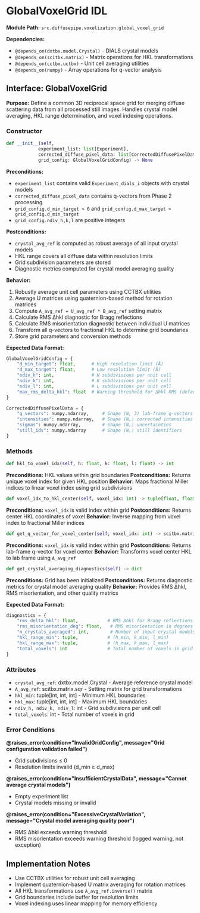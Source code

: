 # GlobalVoxelGrid IDL

**Module Path:** `src.diffusepipe.voxelization.global_voxel_grid`

**Dependencies:** 
- `@depends_on(dxtbx.model.Crystal)` - DIALS crystal models
- `@depends_on(scitbx.matrix)` - Matrix operations for HKL transformations
- `@depends_on(cctbx.uctbx)` - Unit cell averaging utilities
- `@depends_on(numpy)` - Array operations for q-vector analysis

## Interface: GlobalVoxelGrid

**Purpose:** Define a common 3D reciprocal space grid for merging diffuse scattering data from all processed still images. Handles crystal model averaging, HKL range determination, and voxel indexing operations.

### Constructor

```python
def __init__(self, 
            experiment_list: list[Experiment], 
            corrected_diffuse_pixel_data: list[CorrectedDiffusePixelData],
            grid_config: GlobalVoxelGridConfig) -> None
```

**Preconditions:**
- `experiment_list` contains valid `Experiment_dials_i` objects with crystal models
- `corrected_diffuse_pixel_data` contains q-vectors from Phase 2 processing
- `grid_config.d_min_target > 0` and `grid_config.d_max_target > grid_config.d_min_target`
- `grid_config.ndiv_h,k,l` are positive integers

**Postconditions:**
- `crystal_avg_ref` is computed as robust average of all input crystal models
- HKL range covers all diffuse data within resolution limits
- Grid subdivision parameters are stored
- Diagnostic metrics computed for crystal model averaging quality

**Behavior:**
1. Robustly average unit cell parameters using CCTBX utilities
2. Average U matrices using quaternion-based method for rotation matrices  
3. Compute `A_avg_ref = U_avg_ref * B_avg_ref` setting matrix
4. Calculate RMS Δhkl diagnostic for Bragg reflections
5. Calculate RMS misorientation diagnostic between individual U matrices
6. Transform all q-vectors to fractional HKL to determine grid boundaries
7. Store grid parameters and conversion methods

**Expected Data Format:**
```python
GlobalVoxelGridConfig = {
    "d_min_target": float,      # High resolution limit (Å)
    "d_max_target": float,      # Low resolution limit (Å) 
    "ndiv_h": int,              # H subdivisions per unit cell
    "ndiv_k": int,              # K subdivisions per unit cell
    "ndiv_l": int,              # L subdivisions per unit cell
    "max_rms_delta_hkl": float  # Warning threshold for Δhkl RMS (default 0.1)
}

CorrectedDiffusePixelData = {
    "q_vectors": numpy.ndarray,     # Shape (N, 3) lab-frame q-vectors
    "intensities": numpy.ndarray,   # Shape (N,) corrected intensities
    "sigmas": numpy.ndarray,        # Shape (N,) uncertainties
    "still_ids": numpy.ndarray      # Shape (N,) still identifiers
}
```

### Methods

```python
def hkl_to_voxel_idx(self, h: float, k: float, l: float) -> int
```

**Preconditions:** HKL values within grid boundaries
**Postconditions:** Returns unique voxel index for given HKL position
**Behavior:** Maps fractional Miller indices to linear voxel index using grid subdivisions

```python
def voxel_idx_to_hkl_center(self, voxel_idx: int) -> tuple[float, float, float]
```

**Preconditions:** `voxel_idx` is valid index within grid
**Postconditions:** Returns center HKL coordinates of voxel
**Behavior:** Inverse mapping from voxel index to fractional Miller indices

```python  
def get_q_vector_for_voxel_center(self, voxel_idx: int) -> scitbx.matrix.col
```

**Preconditions:** `voxel_idx` is valid index within grid
**Postconditions:** Returns lab-frame q-vector for voxel center
**Behavior:** Transforms voxel center HKL to lab frame using `A_avg_ref`

```python
def get_crystal_averaging_diagnostics(self) -> dict
```

**Preconditions:** Grid has been initialized
**Postconditions:** Returns diagnostic metrics for crystal model averaging quality
**Behavior:** Provides RMS Δhkl, RMS misorientation, and other quality metrics

**Expected Data Format:**
```python
diagnostics = {
    "rms_delta_hkl": float,           # RMS Δhkl for Bragg reflections
    "rms_misorientation_deg": float,   # RMS misorientation in degrees
    "n_crystals_averaged": int,        # Number of input crystal models
    "hkl_range_min": tuple,           # (h_min, k_min, l_min)
    "hkl_range_max": tuple,           # (h_max, k_max, l_max)
    "total_voxels": int               # Total number of voxels in grid
}
```

### Attributes

- `crystal_avg_ref`: dxtbx.model.Crystal - Average reference crystal model
- `A_avg_ref`: scitbx.matrix.sqr - Setting matrix for grid transformations
- `hkl_min`: tuple[int, int, int] - Minimum HKL boundaries  
- `hkl_max`: tuple[int, int, int] - Maximum HKL boundaries
- `ndiv_h, ndiv_k, ndiv_l`: int - Grid subdivisions per unit cell
- `total_voxels`: int - Total number of voxels in grid

### Error Conditions

**@raises_error(condition="InvalidGridConfig", message="Grid configuration validation failed")**
- Grid subdivisions ≤ 0
- Resolution limits invalid (d_min ≥ d_max)

**@raises_error(condition="InsufficientCrystalData", message="Cannot average crystal models")**  
- Empty experiment list
- Crystal models missing or invalid

**@raises_error(condition="ExcessiveCrystalVariation", message="Crystal model averaging quality poor")**
- RMS Δhkl exceeds warning threshold
- RMS misorientation exceeds warning threshold (logged warning, not exception)

## Implementation Notes

- Use CCTBX utilities for robust unit cell averaging
- Implement quaternion-based U matrix averaging for rotation matrices
- All HKL transformations use `A_avg_ref.inverse()` matrix
- Grid boundaries include buffer for resolution limits
- Voxel indexing uses linear mapping for memory efficiency